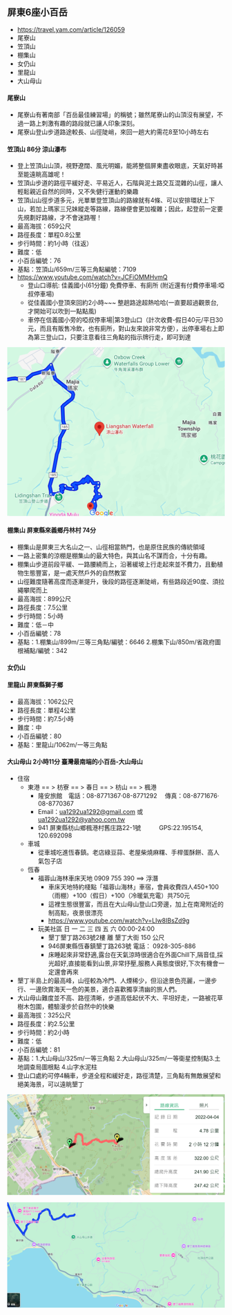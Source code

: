 ## 屏東6座小百岳
- https://travel.yam.com/article/126059
- 尾寮山
- 笠頂山
- 棚集山
- 女仍山
- 里龍山
- 大山母山

####  尾寮山
- 尾寮山有著南部「百岳最佳練習場」的稱號；雖然尾寮山的山頂沒有展望，不過一路上刺激有趣的路段就已讓人印象深刻。
- 尾寮山登山步道路途較長、山徑陡峭，來回一趟大約需花8至10小時左右

####  笠頂山  86分   涼山瀑布
- 登上笠頂山山頂，視野遼闊、風光明媚，能將整個屏東盡收眼底，天氣好時甚至能遠眺高雄呢！
- 笠頂山步道的路徑平緩好走、平易近人，石階與泥土路交互混雜的山徑，讓人輕鬆親近自然的同時，又不失健行運動的樂趣
- 笠頂山山徑步道多元，光單單登笠頂山的路線就有4條、可以安排環狀上下山，若加上瑪家三兄妹縱走等路線，路線便會更加複雜；因此，起登前一定要先規劃好路線，才不會迷路喔！
- 最高海拔：659公尺
- 路徑長度：單程0.8公里
- 步行時間：約1小時（往返）
- 難度：低
- 小百岳編號：76
- 基點：笠頂山/659m/三等三角點編號：7109
- https://www.youtube.com/watch?v=JCFiOMMHvmQ
  - 登山口導航: 佳義國小(61分鐘) 免費停車、有廁所 (附近還有付費停車場:啞叔停車場)
  - 從佳義國小登頂來回約2小時~~~ 整趟路途超熱哈哈(一直要超過觀景台, 才開始可以吹到一點點風)
  - 車停在信義國小旁的啞叔停車場|第3登山口（計次收費-假日40元/平日30元，而且有販售冷飲，也有廁所，對山友來說非常方便），出停車場右上即為第三登山口，只要注意看往三角點的指示牌行走，即可到達

![屏東小百岳_笠頂山.png](屏東小百岳_笠頂山.png)

####  棚集山  屏東縣來義鄉丹林村   74分
- 棚集山是屏東三大名山之一、山徑相當熱門，也是原住民族的傳統領域
- 一路上密集的涼棚是棚集山的最大特色，與其山名不謀而合，十分有趣。
- 棚集山步道前段平緩、一路腰繞而上，沿著緩坡上行走起來並不費力，且動植物生態豐富，是一處天然戶外的自然教室
- 山徑難度隨著高度而逐漸提升，後段的路徑逐漸陡峭，有些路段近90度、須拉繩攀爬而上
- 最高海拔：899公尺
- 路徑長度：7.5公里
- 步行時間：5小時
- 難度：低－中
- 小百岳編號：78
- 基點：1.棚集山/899m/三等三角點/編號：6646  2.棚集下山/850m/省政府圖根補點/編號：342
#### 女仍山
#### 里龍山 屏東縣獅子鄉
- 最高海拔：1062公尺
- 路徑長度：單程4公里
- 步行時間：約7.5小時
- 難度：中
- 小百岳編號：80
- 基點：里龍山/1062m/一等三角點

#### 大山母山   2小時11分  臺灣最南端的小百岳-大山母山 
- 住宿
  - 東港 == >  枋寮 == > 春日   == >  枋山 == >  楓港
    - 隆安旅館　電話：08-8771367‧08-8771292　 傳真：08-8771676‧08-8770367
    - Email：ua1292ua1292@gmail.com 或 ua1292ua1292@yahoo.com.tw
    - 941 屏東縣枋山鄉楓港村舊庄路22-1號　　　GPS:22.195154, 120.692098
  - 車城
    - 從車城吃進恆春鎮。老店綠豆蒜、老屋柴燒麻糬、手桿蛋酥餅、高人氣包子店  
  - 恆春
    - 福蓉山海林車床天地 0909 755 390  ==> 浮潛
      - 車床天地特約棧點「福蓉山海林」車宿，會員收費四人450+100（雨棚）+100（假日）+100（冷暖氣充電）共750元
      - 這裡生態很豐富，而且在大山母山登山口旁邊，加上在南灣附近的制高點，夜景很漂亮
      - https://www.youtube.com/watch?v=LIw8IBsZd9g 
    - 玩美社區  日 一 二 三 四 五 六 00:00-24:00
      - 墾丁墾丁路263號2樓   離 墾丁大街 150 公尺
      - 946屏東縣恆春鎮墾丁路263號  電話： 0928-305-886
      - 床睡起來非常舒適,露台在天氣涼時很適合在外面Chill下,隔音佳,採光超好,直接能看到山景,非常抒壓,服務人員態度很好,下次有機會一定還會再來
- 墾丁半島上的最高峰，山徑較為冷門、人煙稀少，但沿途景色亮麗，一邊步行、一邊欣賞海天一色的美景，適合喜歡獨享清幽的旅人們。
- 大山母山難度並不高、路徑清晰，步道高低起伏不大、平坦好走，一路被花草樹木包圍，體驗漫步於自然中的快樂
- 最高海拔：325公尺
- 路徑長度：約2.5公里
- 步行時間：約2小時
- 難度：低
- 小百岳編號：81
- 基點：1.大山母山/325m/一等三角點 2.大山母山/325m/一等衛星控制點3.土地調查局圖根點 4.山字水泥柱
- 登山口處約可停4輛車，步道全程和緩好走，路徑清楚，三角點有無敵展望和絕美海景，可以遠眺墾丁

![屏東_大山母山_2](屏東_大山母山_2.png)

![屏東_大山母山](屏東_大山母山.png)
